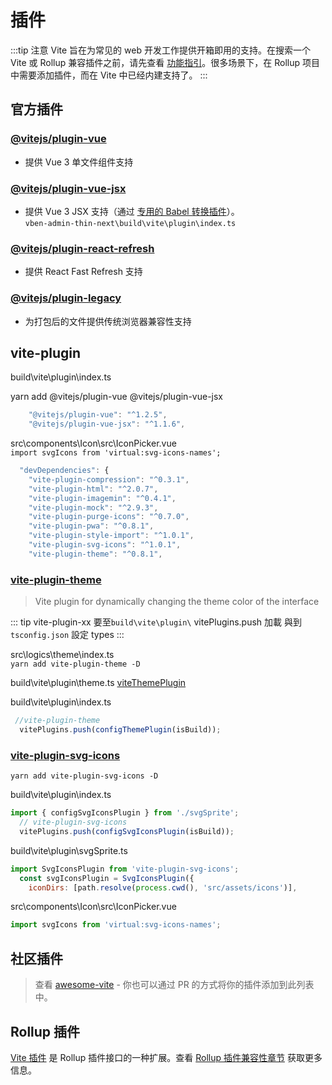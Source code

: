 # 插件

:::tip 注意
Vite 旨在为常见的 web 开发工作提供开箱即用的支持。在搜索一个 Vite 或 Rollup 兼容插件之前，请先查看 [功能指引](https://cn.vitejs.dev/guide/features.html)。很多场景下，在 Rollup 项目中需要添加插件，而在 Vite 中已经内建支持了。
:::

## 官方插件

### [@vitejs/plugin-vue](https://github.com/vitejs/vite/tree/main/packages/plugin-vue)

- 提供 Vue 3 单文件组件支持

### [@vitejs/plugin-vue-jsx](https://github.com/vitejs/vite/tree/main/packages/plugin-vue-jsx) 

- 提供 Vue 3 JSX 支持（通过 [专用的 Babel 转换插件](https://github.com/vuejs/jsx-next)）。  
`vben-admin-thin-next\build\vite\plugin\index.ts`

### [@vitejs/plugin-react-refresh](https://github.com/vitejs/vite/tree/main/packages/plugin-react-refresh) 

- 提供 React Fast Refresh 支持

### [@vitejs/plugin-legacy](https://github.com/vitejs/vite/tree/main/packages/plugin-legacy) 

- 为打包后的文件提供传统浏览器兼容性支持

## vite-plugin

build\vite\plugin\index.ts

yarn add @vitejs/plugin-vue @vitejs/plugin-vue-jsx

```js
    "@vitejs/plugin-vue": "^1.2.5",
    "@vitejs/plugin-vue-jsx": "^1.1.6",
```


src\components\Icon\src\IconPicker.vue  
`import svgIcons from 'virtual:svg-icons-names';`

```js
  "devDependencies": {
    "vite-plugin-compression": "^0.3.1",
    "vite-plugin-html": "^2.0.7",
    "vite-plugin-imagemin": "^0.4.1",
    "vite-plugin-mock": "^2.9.3",
    "vite-plugin-purge-icons": "^0.7.0",
    "vite-plugin-pwa": "^0.8.1",
    "vite-plugin-style-import": "^1.0.1",
    "vite-plugin-svg-icons": "^1.0.1",
    "vite-plugin-theme": "^0.8.1",
```

### [vite-plugin-theme](https://www.npmjs.com/package/vite-plugin-theme)
> Vite plugin for dynamically changing the theme color of the interface

::: tip
vite-plugin-xx 要至`build\vite\plugin\` vitePlugins.push 加載
與到 `tsconfig.json` 設定 types
:::

src\logics\theme\index.ts  
`yarn add vite-plugin-theme -D`  

build\vite\plugin\theme.ts [viteThemePlugin](https://www.npmjs.com/package/vite-plugin-theme)

build\vite\plugin\index.ts

```js
 //vite-plugin-theme
  vitePlugins.push(configThemePlugin(isBuild));
```

### [vite-plugin-svg-icons](https://www.npmjs.com/packagevite-plugin-svg-icons)

`yarn add vite-plugin-svg-icons -D`  

build\vite\plugin\index.ts

```js
import { configSvgIconsPlugin } from './svgSprite';
  // vite-plugin-svg-icons
  vitePlugins.push(configSvgIconsPlugin(isBuild));
```

build\vite\plugin\svgSprite.ts

```js
import SvgIconsPlugin from 'vite-plugin-svg-icons';
  const svgIconsPlugin = SvgIconsPlugin({
    iconDirs: [path.resolve(process.cwd(), 'src/assets/icons')],
```

src\components\Icon\src\IconPicker.vue

```js
import svgIcons from 'virtual:svg-icons-names';
```

## 社区插件

> 查看 [awesome-vite](https://github.com/vitejs/awesome-vite#plugins) - 你也可以通过 PR 的方式将你的插件添加到此列表中。

## Rollup 插件

[Vite 插件](https://cn.vitejs.dev/guide/api-plugin.html) 是 Rollup 插件接口的一种扩展。查看 [Rollup 插件兼容性章节](https://cn.vitejs.dev/guide/api-plugin.html#rollup-plugin-compatibility) 获取更多信息。
